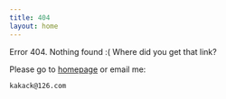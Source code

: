 ```yaml
---
title: 404
layout: home
---
```


Error 404. Nothing found :( Where did you get that link?

Please go to [homepage](/) or email me:

    kakack@126.com

